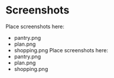 # Screenshots

Place screenshots here:

- pantry.png
- plan.png
- shopping.png
Place screenshots here:
- pantry.png
- plan.png
- shopping.png

